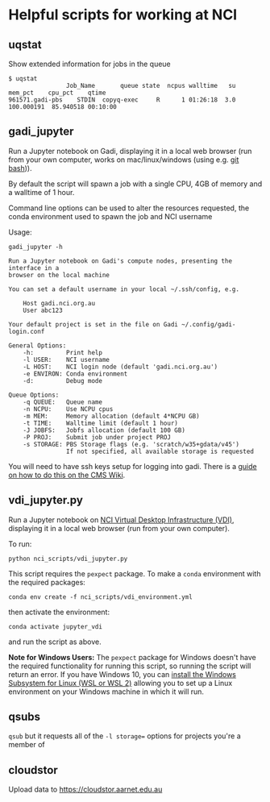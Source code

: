 Helpful scripts for working at NCI
==================================

uqstat
------

Show extended information for jobs in the queue

```
$ uqstat
                Job_Name       queue state  ncpus walltime   su     mem_pct    cpu_pct    qtime
961571.gadi-pbs    STDIN  copyq-exec     R      1 01:26:18  3.0  100.000191  85.940518 00:10:00
```

gadi_jupyter
------------

Run a Jupyter notebook on Gadi, displaying it in a local web browser 
(run from your own computer, works on mac/linux/windows (using e.g. [git bash](https://gitforwindows.org/))).

By default the script will spawn a job with a single CPU, 4GB of memory 
and a walltime of 1 hour.

Command line options can be used to alter the resources requested, the
conda environment used to spawn the job and NCI username

Usage:
```
gadi_jupyter -h

Run a Jupyter notebook on Gadi's compute nodes, presenting the interface in a
browser on the local machine

You can set a default username in your local ~/.ssh/config, e.g.

    Host gadi.nci.org.au
    User abc123

Your default project is set in the file on Gadi ~/.config/gadi-login.conf

General Options:
    -h:         Print help
    -l USER:    NCI username
    -L HOST:    NCI login node (default 'gadi.nci.org.au')
    -e ENVIRON: Conda environment
    -d:         Debug mode

Queue Options:
    -q QUEUE:   Queue name
    -n NCPU:    Use NCPU cpus
    -m MEM:     Memory allocation (default 4*NCPU GB)
    -t TIME:    Walltime limit (default 1 hour)
    -J JOBFS:   Jobfs allocation (default 100 GB)
    -P PROJ:    Submit job under project PROJ
    -s STORAGE: PBS Storage flags (e.g. 'scratch/w35+gdata/v45')
                If not specified, all available storage is requested

```

You will need to have ssh keys setup for logging into gadi. There is a 
[guide on how to do this on the CMS Wiki](http://climate-cms.wikis.unsw.edu.au/CLEx_induction#Step_2:_Set_up_your_Connection).

vdi_jupyter.py
--------------

Run a Jupyter notebook on 
[NCI Virtual Desktop Infrastructure (VDI)](https://opus.nci.org.au/display/Help/VDI+User+Guide), displaying it in a local web browser (run from your own computer).

To run:
```
python nci_scripts/vdi_jupyter.py
```

This script requires the `pexpect` package. To make a `conda` environment with the required 
packages:
```
conda env create -f nci_scripts/vdi_environment.yml
``` 
then activate the environment:
```
conda activate jupyter_vdi
```
and run the script as above.


**Note for Windows Users:**
The `pexpect` package for Windows doesn't have the required functionality for running this script, so running the script will return an error. If you have Windows 10, you can [install the Windows Subsystem for Linux (WSL or WSL 2)](https://docs.microsoft.com/en-us/windows/wsl/install-win10) allowing you to set up a Linux environment on your Windows machine in which it will run.


qsubs
-----

`qsub` but it requests all of the `-l storage=` options for projects you're a member of


cloudstor
---------

Upload data to https://cloudstor.aarnet.edu.au
